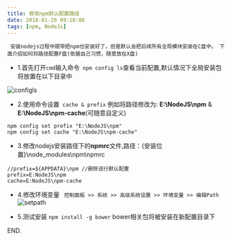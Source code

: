 ```yaml
---
title: 修改npm默认配置路径
date: 2018-01-20 09:18:06
tags: [npm, NodeJs]
---
```

` 
安装nodejs过程中顺带把npm也安装好了，但是默认会把后续所有全局模块安装在C盘中。
下面介绍如何将路径配置F盘(依据自己习惯，随意放在X盘)
`
- 1.首先打开` cmd `输入命令` npm config ls`查看当前配置,默认情况下全局安装包将放置在以下目录中

 ![configls](/img/npm/configls.png) 
- 2.使用命令设置` cache & prefix` 例如将路径修改为: **E:\NodeJS\npm** & **E:\NodeJS\npm-cache**(可随意自定义)

``` 
npm config set prefix "E:\NodeJS\npm"
npm config set cache "E:\NodeJS\npm-cache"
```
- 3.修改nodejs安装路径下的**npmrc**文件,路径：{安装位置}\node_modules\npm\npmrc

``` 
//prefix=${APPDATA}\npm //删除该行默认配置
prefix=E:NodeJS\npm
cache=E:NodeJS\npm-cache
```

- 4.修改环境变量
` 控制面板 >> 系统 >> 高级系统设置 >> 环境变量 >> 编辑Path`
![setpath](/img/npm/setpath.png)

- 5.测试安装
``` npm install -g bower ```
bower相关包将被安装在新配置目录下

END.